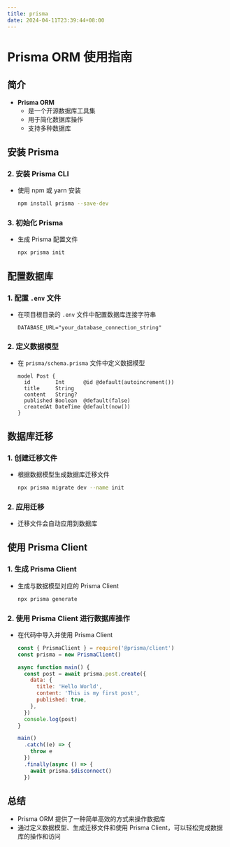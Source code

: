 ```yaml
---
title: prisma
date: 2024-04-11T23:39:44+08:00
---
```

# Prisma ORM 使用指南

## 简介

- **Prisma ORM**
  - 是一个开源数据库工具集
  - 用于简化数据库操作
  - 支持多种数据库

## 安装 Prisma

### 2. 安装 Prisma CLI

- 使用 npm 或 yarn 安装
  ```bash
  npm install prisma --save-dev
  ```

### 3. 初始化 Prisma

- 生成 Prisma 配置文件
  ```bash
  npx prisma init
  ```

## 配置数据库

### 1. 配置 `.env` 文件

- 在项目根目录的 `.env` 文件中配置数据库连接字符串
  ```plaintext
  DATABASE_URL="your_database_connection_string"
  ```

### 2. 定义数据模型

- 在 `prisma/schema.prisma` 文件中定义数据模型
  ```prisma
  model Post {
    id        Int      @id @default(autoincrement())
    title     String
    content   String?
    published Boolean  @default(false)
    createdAt DateTime @default(now())
  }
  ```

## 数据库迁移

### 1. 创建迁移文件

- 根据数据模型生成数据库迁移文件
  ```bash
  npx prisma migrate dev --name init
  ```

### 2. 应用迁移

- 迁移文件会自动应用到数据库

## 使用 Prisma Client

### 1. 生成 Prisma Client

- 生成与数据模型对应的 Prisma Client
  ```bash
  npx prisma generate
  ```

### 2. 使用 Prisma Client 进行数据库操作

- 在代码中导入并使用 Prisma Client
  ```javascript
  const { PrismaClient } = require('@prisma/client')
  const prisma = new PrismaClient()

  async function main() {
    const post = await prisma.post.create({
      data: {
        title: 'Hello World',
        content: 'This is my first post',
        published: true,
      },
    })
    console.log(post)
  }

  main()
    .catch((e) => {
      throw e
    })
    .finally(async () => {
      await prisma.$disconnect()
    })
  ```

## 总结

- Prisma ORM 提供了一种简单高效的方式来操作数据库
- 通过定义数据模型、生成迁移文件和使用 Prisma Client，可以轻松完成数据库的操作和访问